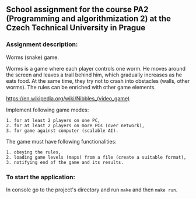 ## School assignment for the course PA2 (Programming and algorithmization 2) at the Czech Technical University in Prague

### Assignment description:

Worms (snake) game.

Worms is a game where each player controls one worm. He moves around the screen and leaves a trail behind him, which gradually increases as he eats food. At the same time, they try not to crash into obstacles (walls, other worms). The rules can be enriched with other game elements.

https://en.wikipedia.org/wiki/Nibbles_(video_game)

Implement following game modes:

	1. for at least 2 players on one PC,
	2. for at least 2 players on more PCs (over network),
	3. for game against computer (scalable AI).

The game must have following functionalities:

	1. obeying the rules,
	2. loading game levels (maps) from a file (create a suitable format),
	3. notifying end of the game and its results.

### To start the application:

In console go to the project's directory and run `make` and then `make run`.
